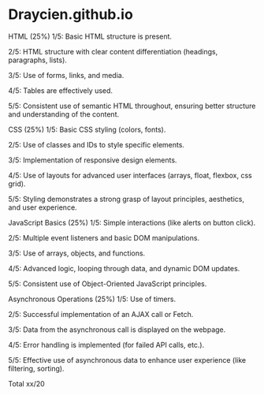# Draycien.github.io

HTML (25%)
1/5:
Basic HTML structure is present.


2/5:
HTML structure with clear content differentiation (headings, paragraphs, lists).


3/5:
Use of forms, links, and media.


4/5:
Tables are effectively used.


5/5:
Consistent use of semantic HTML throughout, ensuring better structure and understanding of the content.


CSS (25%)
1/5:
Basic CSS styling (colors, fonts).


2/5:
Use of classes and IDs to style specific elements.


3/5:
Implementation of responsive design elements.


4/5:
Use of layouts for advanced user interfaces (arrays, float, flexbox, css grid).


5/5:
Styling demonstrates a strong grasp of layout principles, aesthetics, and user experience.


JavaScript Basics (25%)
1/5:
Simple interactions (like alerts on button click).


2/5:
Multiple event listeners and basic DOM manipulations.


3/5:
Use of arrays, objects, and functions.


4/5:
Advanced logic, looping through data, and dynamic DOM updates.


5/5:
Consistent use of Object-Oriented JavaScript principles.


Asynchronous Operations (25%)
1/5:
Use of timers.


2/5:
Successful implementation of an AJAX call or Fetch.


3/5:
Data from the asynchronous call is displayed on the webpage.


4/5:
Error handling is implemented (for failed API calls, etc.).


5/5:
Effective use of asynchronous data to enhance user experience (like filtering, sorting).


Total
xx/20
